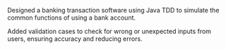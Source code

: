 Designed a banking transaction software using Java TDD to simulate the common functions of using a bank account.

Added validation cases to check for wrong or unexpected inputs from users, ensuring accuracy and reducing errors.
